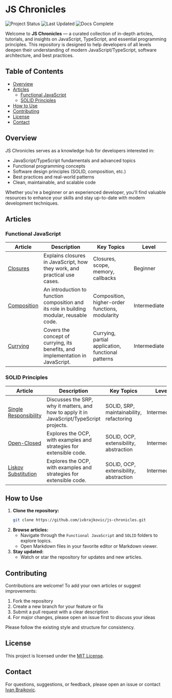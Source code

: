 # JS Chronicles

![Project Status](https://img.shields.io/badge/status-active-brightgreen)
![Last Updated](https://img.shields.io/github/last-commit/ivbrajkovic/js-chronicles)
![Docs Complete](https://img.shields.io/badge/docs-complete-success)

Welcome to **JS Chronicles** — a curated collection of in-depth articles, tutorials, and insights on JavaScript, TypeScript, and essential programming principles. This repository is designed to help developers of all levels deepen their understanding of modern JavaScript/TypeScript, software architecture, and best practices.

## Table of Contents

- [Overview](#overview)
- [Articles](#articles)
  - [Functional JavaScript](#functional-javascript)
  - [SOLID Principles](#solid-principles)
- [How to Use](#how-to-use)
- [Contributing](#contributing)
- [License](#license)
- [Contact](#contact)

## Overview

JS Chronicles serves as a knowledge hub for developers interested in:

- JavaScript/TypeScript fundamentals and advanced topics
- Functional programming concepts
- Software design principles (SOLID, composition, etc.)
- Best practices and real-world patterns
- Clean, maintainable, and scalable code

Whether you're a beginner or an experienced developer, you'll find valuable resources to enhance your skills and stay up-to-date with modern development techniques.

## Articles

### Functional JavaScript

| Article                                               | Description                                                                              | Key Topics                                         | Level        |
| ----------------------------------------------------- | ---------------------------------------------------------------------------------------- | -------------------------------------------------- | ------------ |
| [Closures](Functional%20JavaScript/closures.md)       | Explains closures in JavaScript, how they work, and practical use cases.                 | Closures, scope, memory, callbacks                 | Beginner     |
| [Composition](Functional%20JavaScript/composition.md) | An introduction to function composition and its role in building modular, reusable code. | Composition, higher-order functions, modularity    | Intermediate |
| [Currying](Functional%20JavaScript/currying.md)       | Covers the concept of currying, its benefits, and implementation in JavaScript.          | Currying, partial application, functional patterns | Intermediate |

### SOLID Principles

| Article                                                                            | Description                                                                               | Key Topics                               | Level        |
| ---------------------------------------------------------------------------------- | ----------------------------------------------------------------------------------------- | ---------------------------------------- | ------------ |
| [Single Responsibility](SOLID%20Principles/Single%20Responsibility%20Principle.md) | Discusses the SRP, why it matters, and how to apply it in JavaScript/TypeScript projects. | SOLID, SRP, maintainability, refactoring | Intermediate |
| [Open-Closed](SOLID%20Principles/Open-Closed%20Principle.md)                       | Explores the OCP, with examples and strategies for extensible code.                       | SOLID, OCP, extensibility, abstraction   | Intermediate |
| [Liskov Substitution](SOLID%20Principles/liskov-substitution/index.md)             | Explores the OCP, with examples and strategies for extensible code.                       | SOLID, OCP, extensibility, abstraction   | Intermediate |

## How to Use

1. **Clone the repository:**
   ```bash
   git clone https://github.com/ivbrajkovic/js-chronicles.git
   ```
2. **Browse articles:**
   - Navigate through the `Functional JavaScript` and `SOLID` folders to explore topics.
   - Open Markdown files in your favorite editor or Markdown viewer.
3. **Stay updated:**
   - Watch or star the repository for updates and new articles.

## Contributing

Contributions are welcome! To add your own articles or suggest improvements:

1. Fork the repository
2. Create a new branch for your feature or fix
3. Submit a pull request with a clear description
4. For major changes, please open an issue first to discuss your ideas

Please follow the existing style and structure for consistency.

## License

This project is licensed under the [MIT License](LICENSE.md).

## Contact

For questions, suggestions, or feedback, please open an issue or contact [Ivan Brajkovic](https://github.com/ivbrajkovic).
